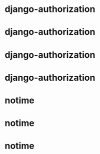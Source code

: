 # django-authorization
# django-authorization
# django-authorization
# django-authorization
# notime
# notime
# notime
